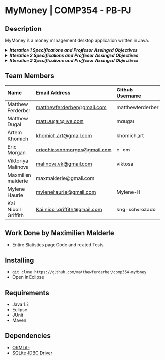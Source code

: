 # MyMoney | COMP354 - PB-PJ

## Description

MyMoney is a money management desktop application written in Java.




<details>
  <summary> <em><strong> Itteration 1 Specifications and Proffesor Assinged Objectives </strong></em> </summary>
  <h3> Iteration 1</h3>
  <h4> Document: </h4>  
Software requirements specification (for all user stories). Each team will
be responsible to independently refine the user stories into software requirements. (Your
team is your customer.)
  <h4> Use Case: </h4>
For your team work in this course, you should aim to have at least one use case per team
member. <strong>However, for the first increment, you should decide on three basic use cases that
can be implemented in one week.</strong>
  <h4> Lab Goals: </h4>
<strong>Laboratory Week 4</strong>: Present your working version of the system for iteration 1. The
team meeting should review what needs to be done over the next week to get the application
ready for submission; the team should review status of the document, and review
the timeline overall for iteration 1, assigned tasks and deadlines, for both the software
and the document to be ready for submission.<br/><br/>
 <strong>Tutorial Week 5: Laboratory Week 5:</strong> Last minute scrum to resolve remaining work
for software and document submission. Do not forget to write minutes of meetings and
individual diaries, and place these on the repository under version control. Do not forget
to submit software, document, diary. Submit to EAS under required category: Documents
should be submitted as “project 1”; Source code as “programming assignment 1”; diary
as “theory assignment 1”.
Submission at end of Week 5.<br/><br/>
<strong>Personal Study Week 5 and 6: </strong>Review course material for Quiz 1. Pay particular
attention to how the lectures relate to your project work. Web page should have questions
to guide your study. Review what you covered in tutorials for Iteration 1: domain model,
use cases, TDD, MVC.
</details>


<details>
  <summary> <em><strong> Itteration 2 Specifications and Proffesor Assinged Objectives </strong></em> </summary>
  <h3> Iteration 2 </h3>
  <h4>Document:</h4>
  Architectural and detailed design specification (for all user stories)<br><br>
  <h4> Lab Goals: </h4>
<strong>Laboratory Week 6:</strong> Team meeting to celebrate submission of Iteration 1; discuss rotation
of roles for Iteration 2; select use cases for Iteration 2; and agree on task assignments,
deadlines, and overall timeline. Possible de-brief on what worked well and what did not
work well on Iteration 1. Possible plan to fix any remaining issues in software for Iteration
1.<br/><br/>
<strong>Laboratory Week 7:</strong> Documenters should review Latex and create a sample document.
Coders should review JUnit and create sample unit tests. The team should meet and
resolve any misunderstandings for Iteration 2 about the domain model and use cases;
hear how the Coders plan to implement their assigned use case; hear what issues the
Documenters have, and what content/information they need. Everyone can help create
sample data for person X as needed by the unit tests. Review the timeline overall for
iteration 2, assigned tasks and deadlines.<br/><br/>
<strong>Laboratory Week 8:</strong> Present your working version of the system for iteration 2. The
team meeting should review what needs to be done over the next week to get the application
ready for submission; the team should review status of the document, and review
the timeline overall for iteration 2, assigned tasks and deadlines, for both the software
and the document to be ready for submission.<br/><br/>
<strong>Tutorial Week 9: Laboratory Week 9:</strong> Last minute scrum to resolve remaining work
for software and document submission. Do not forget to write minutes of meetings and
individual diaries, and place these on the repository under version control. Do not forget
to submit software, document, diary. Submit to EAS under required category: Documents
should be submitted as “project 2”; Source code as “programming assignment 2”; diary
as “theory assignment 2”.
Submission at end of Week 9.
</details>





<details>
  <summary> <em><strong> Itteration 3 Specifications and Proffesor Assinged Objectives </strong></em> </summary>
  <h3> Iteration 3  </h3>
  <h4> Document: </h4> 
  Test plan and test report
  <h4> Lab Goals: </h4>
<strong>Laboratory Week 10:</strong> Team meeting to celebrate submission of Iteration 2; discuss
rotation of roles for Iteration 3; select use cases for Iteration 3; and agree on task assignments,
deadlines, and overall timeline. Possible de-brief on what worked well and what
did not work well on Iteration 2. Possible plan to fix any remaining issues in software for
Iteration 2.<br/><br/>
<strong>Personal Study Week 10 and 11:</strong> Review course material for Quiz 2. Pay particular
attention to how the lectures relate to your project work. Web page should have questions
to guide your study. Review what you covered in tutorials.<br/><br/>
<strong>Laboratory Week 11:</strong> Present your working version of the system for iteration 3.
The team meeting should review what needs to be done over the next week to get the
application ready for submission; the team should review status of the document, and
review the timeline overall for iteration 3, assigned tasks and deadlines, for both the
software and the document to be ready for submission.<br/><br/>
<strong>Tutorial Week 12: Laboratory Week 12:</strong> Last minute scrum to resolve remaining
work for software and document submission. Do not forget to write minutes of meetings
and individual diaries, and place these on the repository under version control. Do not
forget to submit software, document, diary. Submit to EAS under required category:
Documents should be submitted as “project 3”; Source code as “programming assignment
3”; diary as “theory assignment 3”.
Submission at end of Week 12.<br/><br/>
<strong>Tutorial Week 13: Laboratory Week 13:</strong> Final project presentations and demos will
be scheduled
</details>




## Team Members

| Name               | Email Address                  | Github Username   | Role(Iteration 1)             
| :----------------  | :----------------------------  | :---------------- |:---------------- 
| Matthew Ferderber  | matthewferderber@gmail.com     | matthewferderber  | Coder
| Matthew Dugal      | mattDugal@live.com             | mdugal            | Coder
| Artem Khomich      | khomich.art@gmail.com          | khomich.art       | Coder
| Eric Morgan        | ericchiassonmorgan@gmail.com   | e-cm              | Documentation
| Viktoriya Malinova | malinova.vk@gmail.com          | viktosa           | Documentation
| Maxmilien malderle | maxmalderle@gmail.com          |                   | Documentation
| Mylene Haurie      | mylenehaurie@gmail.com         | Mylene-H          | Organizer
| Kai Nicoll-Griffith| Kai.nicoll.griffith@gmail.com  | kng-scherezade    | Organizer

## Work Done by Maximilien Malderle

- Entire Statistics page Code and related Tests 

## Installing

- `git clone https://github.com/matthewferderber/comp354-myMoney`
- Open in Eclipse

## Requirements

- Java 1.8
- Eclipse
- JUnit
- Maven

## Dependencies

- [ORMLite](http://ormlite.com/)
- [SQLite JDBC Driver](https://github.com/xerial/sqlite-jdbc)
